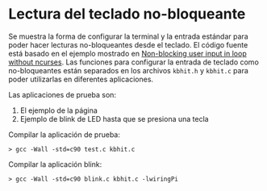 # Lectura del teclado no-bloqueante

Se muestra la forma de configurar la terminal y la entrada estándar para poder hacer lecturas no-bloqueantes desde el teclado.
El código fuente está basado en el ejemplo mostrado en [Non-blocking user input in loop without ncurses](https://web.archive.org/web/20180401093525/http://cc.byexamples.com/2007/04/08/non-blocking-user-input-in-loop-without-ncurses/).
Las funciones para configurar la entrada de teclado como no-bloqueantes están separados en los archivos `kbhit.h` y `kbhit.c` para poder utilizarlas en diferentes aplicaciones.

Las aplicaciones de prueba son:

 1. El ejemplo de la página
 1. Ejemplo de blink de LED hasta que se presiona una tecla

Compilar la aplicación de prueba:
```
> gcc -Wall -std=c90 test.c kbhit.c
```

Compilar la aplicación blink:
```
> gcc -Wall -std=c90 blink.c kbhit.c -lwiringPi
```

